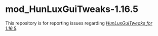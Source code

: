 # mod_HunLuxGuiTweaks-1.16.5
This repository is for reporting issues regarding [*HunLuxGuiTweaks for 1.16.5*](https://mods.hunluxlauncher.hu/mod/hunluxguitweaks/1.16.5).
